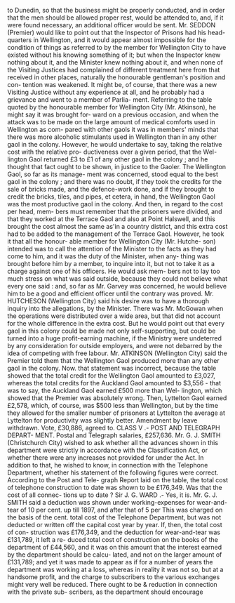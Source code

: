 to Dunedin, so that the business might be properly conducted, and in order that the men should be allowed proper rest, would be attended to, and, if it were found necessary, an additional officer would be sent. Mr. SEDDON (Premier) would like to point out that the Inspector of Prisons had his head- quarters in Wellington, and it would appear almost impossible for the condition of things as referred to by the member for Wellington City to have existed without his knowing something of it; but when the Inspector knew nothing about it, and the Minister knew nothing about it, and when none of the Visiting Justices had complained of different treatment here from that received in other places, naturally the honourable gentleman's position and con- tention was weakened. It might be, of course, that there was a new Visiting Justice without any experience at all, and he probably had a grievance and went to a member of Parlia- ment. Referring to the table quoted by the honourable member for Wellington City (Mr. Atkinson), he might say it was brought for- ward on a previous occasion, and when the attack was to be made on the large amount of medical comforts used in Wellington as com- pared with other gaols it was in members' minds that there was more alcoholic stimulants used in Wellington than in any other gaol in the colony. However, he would undertake to say, taking the relative cost with the relative pro- ductiveness over a given period, that the Wel- lington Gaol returned £3 to £1 of any other gaol in the colony ; and he thought that fact ought to be shown, in justice to the Gaoler. The Wellington Gaol, so far as its manage- ment was concerned, stood equal to the best gaol in the colony ; and there was no doubt, if they took the credits for the sale of bricks made, and the defence-work done, and if they brought to credit the bricks, tiles, and pipes, et cetera, in hand, the Wellington Gaol was the most productive gaol in the colony. And then, in regard to the cost per head, mem- bers must remember that the prisoners were divided, and that they worked at the Terrace Gaol and also at Point Halswell, and this brought the cost almost the same as'in a country district, and this extra cost had to be added to the management of the Terrace Gaol. However, he took it that all the honour- able member for Wellington City (Mr. Hutche- son) intended was to call the attention of the Minister to the facts as they had come to him, and it was the duty of the Minister, when any- thing was brought before him by a member, to inquire into it, but not to take it as a charge against one of his officers. He would ask mem- bers not to lay too much stress on what was said outside, because they could not believe what every one said : and, so far as Mr. Garvey was concerned, he would believe him to be a good and efficient officer until the contrary was proved. Mr. HUTCHESON (Wellington City) said his desire was to have a thorough inquiry into the allegations, by the Minister. There was Mr. McGowan when the operations were distributed over a wide area, but that did not account for the whole difference in the extra cost. But he would point out that every gaol in this colony could be made not only self-supporting, but could be turned into a huge profit-earning machine, if the Ministry were undeterred by any consideration for outside employers, and were not debarred by the idea of competing with free labour. Mr. ATKINSON (Wellington City) said the Premier told them that the Wellington Gaol produced more than any other gaol in the colony. Now. that statement was incorrect, because the table showed that the total credit for the Wellington Gaol amounted to £3,027, whereas the total credits for the Auckland Gaol amounted to $3,556 - that was to say, the Auckland Gaol earned £500 more than Wel- lington, which showed that the Premier was absolutely wrong. Then, Lyttelton Gaol earned £2,578, which, of course, was $500 less than Wellington, but by the time they allowed for the smaller number of prisoners at Lyttelton the average at Lyttelton for productivity was slightly better. Amendment by leave withdrawn. Vote, £30,886, agreed to. CLASS V .- POST AND TELEGRAPH DEPART- MENT. Postal and Telegraph salaries, £257,636. Mr. G. J. SMITH (Christchurch City) wished to ask whether all the advances shown in this department were strictly in accordance with the Classification Act, or whether there were any increases not provided for under the Act. In addition to that, he wished to know, in connection with the Telephone Department, whether his statement of the following figures were correct. According to the Post and Tele- graph Report laid on the table, the total cost of telephone construction to date was shown to be £176,349. Was that the cost of all connec- tions up to date ? Sir J. G. WARD .- Yes, it is. Mr. G. J. SMITH said a deduction was shown under working-expenses for wear-and-tear of 10 per cent. up till 1897, and after that of 5 per This was charged on the basis of the cent. total cost of the Telephone Department, but was not deducted or written off the capital cost year by year. If, then, the total cost of con- struction was £176,349, and the deduction for wear-and-tear was £131,789, it left a re- duced total cost of construction on the books of the department of £44,560, and it was on this amount that the interest earned by the department should be calcu- lated, and not on the larger amount of £131,789; and yet it was made to appear as if for a number of years the department was working at a loss, whereas in reality it was not so, but at a handsome profit, and the charge to subscribers to the various exchanges might very well be reduced. There ought to be & reduction in connection with the private sub- scribers, as the department should encourage 